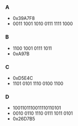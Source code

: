 ### A
 - 0x39A7F8
 - 0011 1001 1010 0111 1111 1000

### B
 - 1100 1001 0111 1011
 - 0xA97B

### C
 - 0xD5E4C
 - 1101 0101 1110 0100 1100

### D
 - 1001101110011110110101
 - 0010 0110 1110 0111 1011 0101
 - 0x26D7B5